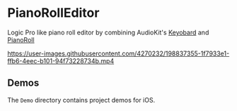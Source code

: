 # PianoRollEditor

Logic Pro like piano roll editor by combining AudioKit's [Keyobard](https://github.com/AudioKit/Keyboard) and [PianoRoll](https://github.com/AudioKit/PianoRoll)

https://user-images.githubusercontent.com/4270232/198837355-1f7933e1-ffb6-4eec-b101-94f73228734b.mp4

## Demos

The `Demo` directory contains project demos for iOS.
